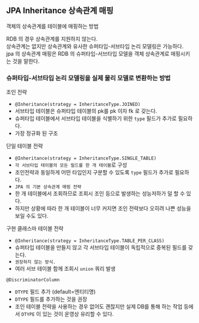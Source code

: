## JPA Inheritance 상속관계 매핑
객체의 상속관계를 테이블에 매핑하는 방법

RDB 의 경우 상속관계를 지원하지 않는다.<br/>
상속관계는 없지만 상속관계와 유사한 슈퍼타입-서브타입 논리 모델링은 가능하다.<br/>
jpa 의 상속관계 매핑은 RDB 의 슈퍼타입-서브타입 모델을 객체 상속관계로 매핑시키는 것을 말한다.


### 슈퍼타입-서브타입 논리 모델링을 실제 물리 모델로 변환하는 방법

조인 전략
- `@Inheritance(strategy = InheritanceType.JOINED)`
- 서브타입 테이블은 슈퍼타입 테이블의 pk를 pk 이자 fk 로 갖는다.
- 슈퍼타입 테이블에서 서브타입 테이블을 식별하기 위한 `type` 필드가 추가로 필요하다.
- 가장 정규화 된 구조

단일 테이블 전략
- `@Inheritance(strategy = InheritanceType.SINGLE_TABLE)`
- `각 서브타입 테이블의 모든 필드를 한 개 테이블`로 구성
- 조인전략과 동일하게 어떤 타입인지 구분할 수 있도록 `type` 필드가 추가로 필요하다.
- `JPA 의 기본 상속관계 매핑 전략`
- 한 개 테이블에서 조회하므로 조회시 조인 등으로 발생하는 성능저하가 덜 할 수 있다.
- 하지만 상황에 따라 한 개 테이블이 너무 커지면 조인 전략보다 오히려 나쁜 성능을 보일 수도 있다.

구현 클래스마 테이블 전략
- `@Inheritance(strategy = InheritanceType.TABLE_PER_CLASS)`
- 슈퍼타입 테이블을 만들지 않고 각 서브타입 테이블이 독립적으로 중복된 필드를 갖는다.
- `권장하지 않는 방식.`
- 여러 서브 테이블 함께 조회시 `union` 쿼리 발생

`@DiscriminatorColumn`
- `DTYPE` 필드 추가 (default=엔티티명)
- `DTYPE` 필드를 추가하는 것을 권장
- 조인 테이블 전략을 사용하는 경우 없어도 괜찮지만 실제 DB를 통해 하는 작업 등에서 `DTYPE` 이 있는 것이 운영상 유리할 수 있다.


